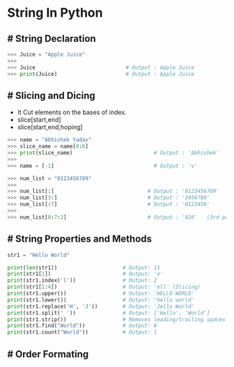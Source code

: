 # String In Python


## # String Declaration

``` py
>>> Juice = "Apple Juice"
>>>
>>> Juice                             # Output : Apple Juice 
>>> print(Juice)                      # Output : Apple Juice
```

## # Slicing and Dicing

- It Cut elements on the bases of index.
- slice[start,end]
- slice[start,end,hoping]

``` py
>>> name = "Abhishek Yadav"
>>> slice_name = name[0:6]
>>> print(slice_name)                          # Output : 'Abhishek'
>>>
>>> name = [-1]                                # Output : 'v'
```

``` py
>>> num_list = "0123456789"
>>>
>>> num_list[:]                              # Output : '0123456789'
>>> num_list[3:]                             # Output : '3456789'
>>> num_list[:7]                             # Output : '0123456'
>>>
>>> num_list[0:7:2]                          # Output : '026'   (3rd parameter is for hoping)
```

## # String Properties and Methods

``` py
str1 = "Hello World"

print(len(str1))                     # Output: 11
print(str1[1])                       # Output: 'e'
print(str1.index('l'))               # Output: 2
print(str1[1:4])                     # Output: 'ell' (Slicing)
print(str1.upper())                  # Output: 'HELLO WORLD'
print(str1.lower())                  # Output: 'hello world'
print(str1.replace('H', 'J'))        # Output: 'Jello World'
print(str1.split(' '))               # Output: ['Hello', 'World']
print(str1.strip())                  # Removes leading/trailing spaces
print(str1.find("World"))            # Output: 6
print(str1.count("World"))           # Output: 1
```


## # Order Formating 

















